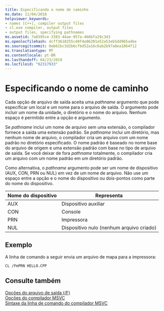 ```yaml
---
title: Especificando o nome de caminho
ms.date: 11/04/2016
helpviewer_keywords:
- names [C++], compiler output files
- cl.exe compiler, output files
- output files, specifying pathnames
ms.assetid: 7a6595ce-3383-44ae-957a-466bfa29c343
ms.openlocfilehash: dcff3610255c40f4e06201e52a53eb5dd965a4be
ms.sourcegitcommit: 0ab61bc3d2b6cfbd52a16c6ab2b97a8ea1864f12
ms.translationtype: MT
ms.contentlocale: pt-BR
ms.lasthandoff: 04/23/2019
ms.locfileid: "62317933"
---
```

# <a name="specifying-the-pathname"></a>Especificando o nome de caminho

Cada opção de arquivo de saída aceita uma *pathname* argumento que pode especificar um local e um nome para o arquivo de saída. O argumento pode incluir um nome da unidade, o diretório e o nome do arquivo. Nenhum espaço é permitido entre a opção e argumento.

Se *pathname* inclui um nome de arquivo sem uma extensão, o compilador fornece a saída uma extensão padrão. Se *pathname* inclui um diretório, mas nenhum nome de arquivo, o compilador cria um arquivo com um nome padrão no diretório especificado. O nome padrão é baseado no nome base do arquivo de origem e uma extensão padrão com base no tipo de arquivo de saída. Se você deixar de fora *pathname* totalmente, o compilador cria um arquivo com um nome padrão em um diretório padrão.

Como alternativa, o *pathname* argumento pode ser um nome de dispositivo (AUX, CON, PRN ou NUL) em vez de um nome de arquivo. Não use um espaço entre a opção e o nome do dispositivo ou dois-pontos como parte do nome do dispositivo.

|Nome do dispositivo|Representa|
|-----------------|----------------|
|AUX|Dispositivo auxiliar|
|CON|Console|
|PRN|Impressora|
|NUL|Dispositivo nulo (nenhum arquivo criado)|

## <a name="example"></a>Exemplo

A linha de comando a seguir envia um arquivo de mapa para a impressora:

```
CL /FmPRN HELLO.CPP
```

## <a name="see-also"></a>Consulte também

[Opções do arquivo de saída (/F)](output-file-f-options.md)<br/>
[Opções do compilador MSVC](compiler-options.md)<br/>
[Sintaxe da linha de comando do compilador MSVC](compiler-command-line-syntax.md)
